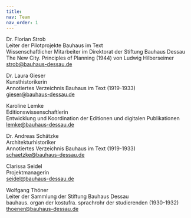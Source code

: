 ```yaml
---
title:
nav: Team
nav_order: 1
---
```


Dr. Florian Strob  
Leiter der Pilotprojekte Bauhaus im Text  
Wissenschaftlicher Mitarbeiter im Direktorat der Stiftung Bauhaus Dessau  
The New City. Principles of Planning (1944) von Ludwig Hilberseimer  
strob@bauhaus-dessau.de  




Dr. Laura Gieser  
Kunsthistorikerin  
Annotiertes Verzeichnis Bauhaus im Text (1919-1933)  
gieser@bauhaus-dessau.de

Karoline Lemke  
Editionswissenschaftlerin  
Entwicklung und Koordination der Editionen und digitalen Publikationen  
lemke@bauhaus-dessau.de


Dr. Andreas Schätzke  
Architekturhistoriker  
Annotiertes Verzeichnis Bauhaus im Text (1919-1933)  
schaetzke@bauhaus-dessau.de


Clarissa Seidel  
Projektmanagerin  
seidel@bauhaus-dessau.de


Wolfgang Thöner  
Leiter der Sammlung der Stiftung Bauhaus Dessau  
bauhaus. organ der kostufra. sprachrohr der studierenden (1930-1932)  
thoener@bauhaus-dessau.de
